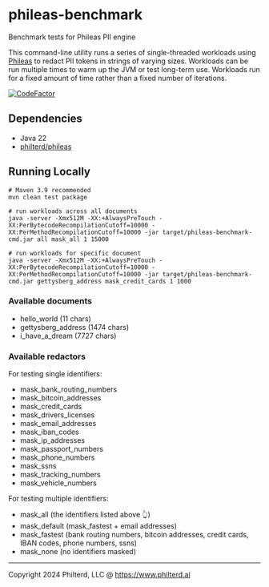 # phileas-benchmark
Benchmark tests for Phileas PII engine

This command-line utility runs a series of single-threaded workloads using [Phileas](https://github.com/philterd/phileas)
to redact PII tokens in strings of varying sizes. Workloads can be run multiple times to warm up the JVM or test long-term use.
Workloads run for a fixed amount of time rather than a fixed number of iterations.

[![CodeFactor](https://www.codefactor.io/repository/github/resurfaceio/phileas-benchmark/badge)](https://www.codefactor.io/repository/github/resurfaceio/phileas-benchmark)

## Dependencies

* Java 22
* [philterd/phileas](https://github.com/philterd/phileas) 

## Running Locally

```
# Maven 3.9 recommended
mvn clean test package

# run workloads across all documents
java -server -Xmx512M -XX:+AlwaysPreTouch -XX:PerBytecodeRecompilationCutoff=10000 -XX:PerMethodRecompilationCutoff=10000 -jar target/phileas-benchmark-cmd.jar all mask_all 1 15000

# run workloads for specific document
java -server -Xmx512M -XX:+AlwaysPreTouch -XX:PerBytecodeRecompilationCutoff=10000 -XX:PerMethodRecompilationCutoff=10000 -jar target/phileas-benchmark-cmd.jar gettysberg_address mask_credit_cards 1 1000
```

### Available documents

* hello_world (11 chars)
* gettysberg_address (1474 chars)
* i_have_a_dream (7727 chars)

### Available redactors

For testing single identifiers:
* mask_bank_routing_numbers
* mask_bitcoin_addresses
* mask_credit_cards
* mask_drivers_licenses
* mask_email_addresses
* mask_iban_codes
* mask_ip_addresses
* mask_passport_numbers
* mask_phone_numbers
* mask_ssns
* mask_tracking_numbers
* mask_vehicle_numbers

For testing multiple identifiers:
* mask_all (the identifiers listed above 👆)
* mask_default (mask_fastest + email addresses)
* mask_fastest (bank routing numbers, bitcoin addresses, credit cards, IBAN codes, phone numbers, ssns)
* mask_none (no identifiers masked)

---
Copyright 2024 Philterd, LLC @ https://www.philterd.ai
